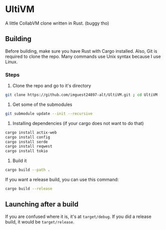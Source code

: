# UltiVM
A little CollabVM clone written in Rust. (buggy tho)
## Building
Before building, make sure you have Rust with Cargo installed. Also, Git is required to clone the repo. Many commands use Unix syntax because I use Linux.
### Steps
1. Clone the repo and go to it's directory
```bash
git clone https://github.com/imguest24897-alt/UltiVM.git ; cd UltiVM
```
1. Get some of the submodules
```bash
git submodule update --init --recursive
```
1. Installing dependencies (if your cargo does not want to do that)
```bash
cargo install actix-web
cargo install config
cargo install serde
cargo install reqwest
cargo install tokio
```
1. Build it
```bash
cargo build --path .
```
If you want a release build, you can use this command:
```bash
cargo build --release
```
## Launching after a build
If you are confused where it is, it's at `target/debug`. If you did a release build, it would be `target/release`.